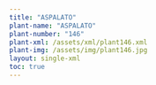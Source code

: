 ```yaml
---
title: "ASPALATO"
plant-name: "ASPALATO"
plant-number: "146"
plant-xml: /assets/xml/plant146.xml
plant-img: /assets/img/plant146.jpg
layout: single-xml
toc: true
---
```


